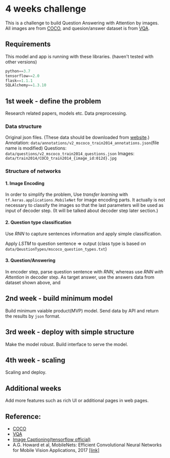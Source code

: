 # 4 weeks challenge

This is a challenge to build Question Answering with Attention by images.
All images are from [COCO](http://cocodataset.org/), and quesion/answer dataset is from [VQA](https://visualqa.org/).

## Requirements
This model and app is running with these libraries. (haven't tested with other versions)

```python
python==3.7
tensorflow==2.0
flask==1.1.1
SQLAlchemy==1.3.10
```

## 1st week - define the problem
Research related papers, models etc.
Data preprocessing.

### Data structure
Original json files. (These data should be downloaded from [website](https://visualqa.org/).)
Annotation: `data/annotations/v2_mscoco_train2014_annotations.json`(file name is modified)
Questions: `data/questions/v2_mscoco_train2014_questions.json`
Images: `data/train2014/COCO_train2014_{image_id:012d}.jpg`

### Structure of networks

#### 1. Image Encoding
In order to simplify the problem, Use *transfer learning* with `tf.keras.applications.MobileNet` for image encoding parts. It actually is not necessary to classify the images so that the last parameters will be used as input of decoder step. (It will be talked about decoder step later section.)

#### 2. Question type classification
Use *RNN* to capture sentences information and apply simple classification.

Apply *LSTM* to question sentence => output (class type is based on `data/QeustionTypes/mscoco_question_types.txt`)

#### 3. Question/Answering
In encoder step, parse question sentence with *RNN*, whereas use *RNN with Attention* in decoder step.
As target answer, use the answers data from dataset shown above, and 


## 2nd week - build minimum model
Build minimum vaiable product(MVP) model. Send data by API and return the results by `json` format.

## 3rd week - deploy with simple structure
Make the model robust. Build interface to serve the model.

## 4th week - scaling
Scaling and deploy.

## Additional weeks
Add more features such as rich UI or additional pages in web pages.

## Reference:
- [COCO](http://cocodataset.org/)
- [VQA](https://visualqa.org/)
- [Image Captioning(tensorflow official)](https://www.tensorflow.org/tutorials/text/image_captioning)
- A.G. Howard et al, MobileNets: Efficient Convolutional Neural Networks for Mobile Vision Applications, 2017 [[link]](https://arxiv.org/abs/1704.04861)
